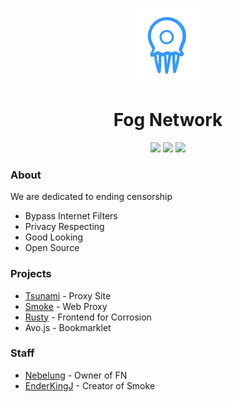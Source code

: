 <p align="center">
<img width="120px" src="https://raw.githubusercontent.com/FogNetwork/.github/main/img/FN2.png">
</p>

<h1 align="center">Fog Network</h1>

<p align="center">
<a href="https://discord.gg/yk33HZSZkU"><img height="30px" src="https://img.shields.io/badge/Discord-7289DA?style=for-the-badge&logo=discord&logoColor=white"><img></a>
<a href="https://github.com/FogNetwork"><img height="30px" src="https://img.shields.io/badge/GitHub-100000?style=for-the-badge&logo=github&logoColor=white"><img></a>
<a href="https://replit.com/@FogNetwork"><img height="30px" src="https://img.shields.io/badge/replit-667881?style=for-the-badge&logo=replit&logoColor=white"><img></a>
</p>

### About
We are dedicated to ending censorship
- Bypass Internet Filters
- Privacy Respecting
- Good Looking
- Open Source

### Projects
- [Tsunami](https://github.com/FogNetwork/Tsunami) - Proxy Site
- [Smoke](https://github.com/FogNetwork/Smoke) - Web Proxy
- [Rusty](https://github.com/FogNetwork/Rusty) - Frontend for Corrosion
- Avo.js - Bookmarklet

### Staff
- [Nebelung](https://github.com/Nebelung-Dev) - Owner of FN
- [EnderKingJ](https://github.com/EnderKingJ) - Creator of Smoke
